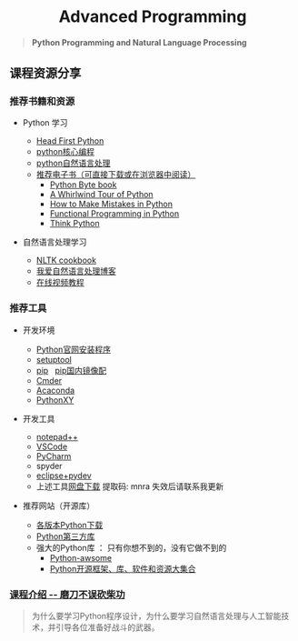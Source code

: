 <h1 align="center">Advanced Programming</h1>

> #### Python  Programming and Natural Language Processing

## 课程资源分享
### 推荐书籍和资源
* Python 学习
    * [Head First Python](http://product.dangdang.com/22634348.html)
    * [python核心编程](http://product.dangdang.com/23961748.html)
    * [python自然语言处理](http://product.dangdang.com/23503127.html)
    * [推荐电子书（可直接下载或在浏览器中阅读）](#ref-books)
      + [Python Byte book](https://python.swaroopch.com/functions.html)
      + [A Whirlwind Tour of Python](https://www.oreilly.com/programming/free/files/a-whirlwind-tour-of-python.pdf)
      + [How to Make Mistakes in Python](https://www.oreilly.com/programming/free/files/how-to-make-mistakes-in-python.pdf)
      + [Functional Programming in Python](https://www.oreilly.com/programming/free/files/functional-programming-python.pdf)
      + [Think Python](http://greenteapress.com/thinkpython/thinkpython.pdf)

* 自然语言处理学习
    * [NLTK cookbook](http://www.52nlp.cn/tag/nltk-cookbook)
    * [我爱自然语言处理博客](http://www.52nlp.cn/resources)
    * [在线视频教程](https://www.bilibili.com/video/av64192449)

### 推荐工具
* 开发环境
    +    [Python官网安装程序](https://www.python.org/downloads/)
    +    [setuptool](https://pypi.org/project/setuptools/#files) 
    +    [pip](https://bootstrap.pypa.io/get-pip.py) &nbsp;&nbsp;[pip国内镜像配](https://blog.csdn.net/zwliang98/article/details/83546788)
    +    [Cmder](https://cmder.net/)
    +    [Acaconda](https://mirror.tuna.tsinghua.edu.cn/help/anaconda/)
    +    [PythonXY](http://python-xy.github.io/)

* 开发工具 
    +    [notepad++](https://notepad-plus-plus.org/)
    +    [VSCode](https://code.visualstudio.com/)
    +    [PyCharm](http://www.jetbrains.com/pycharm/)
    +    spyder
    +    [eclipse+pydev](http://www.pydev.org/)
    +    上述工具[网盘下载](https://pan.baidu.com/s/1_vyJkKNE_0ZLY_CwKZXLqQ)  提取码: mnra  失效后请联系我更新

* 推荐网站（开源库）
    +    [各版本Python下载](https://www.python.org/ftp/python/)
    +    [Python第三方库](https://pypi.python.org/pypi)
    +    强大的Python库 ： 只有你想不到的，没有它做不到的
         * [Python-awsome](https://awesome-python.com/)
         * [Python开源框架、库、软件和资源大集合](https://www.cnblogs.com/tuyile006/p/7324887.html)

### [课程介绍 -- 磨刀不误砍柴功](Introduction.md)
> 为什么要学习Python程序设计，为什么要学习自然语言处理与人工智能技术，并引导各位准备好战斗的武器。